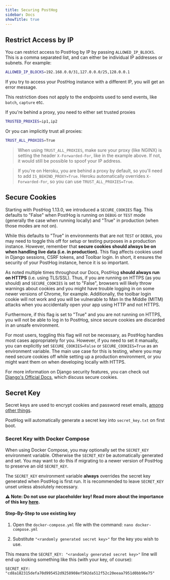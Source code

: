 ```yaml
---
title: Securing PostHog
sidebar: Docs
showTitle: true
---
```


## Restrict Access by IP

You can restrict access to PostHog by IP by passing `ALLOWED_IP_BLOCKS`. This is a comma separated list, and can either be individual IP addresses or subnets. For example:

```bash
ALLOWED_IP_BLOCKS=192.168.0.0/31,127.0.0.0/25,128.0.0.1
```

If you try to access your PostHog instance with a different IP, you will get an error message.

This restriction does not apply to the endpoints used to send events, like `batch`, `capture` etc.

If you're behind a proxy, you need to either set trusted proxies
```bash
TRUSTED_PROXIES=ip1,ip2
```

Or you can implicitly trust all proxies:

```bash
TRUST_ALL_PROXIES=True
```

> When using `TRUST_ALL_PROXIES`, make sure your proxy (like NGINX) is setting the header `X-Forwarded-For`, like in the example above. If not, it would still be possible to spoof your IP address.

> If you're on Heroku, you are behind a proxy by default, so you'll need to add `IS_BEHIND_PROXY=True`. Heroku automatically overrides `X-Forwarded-For`, so you can use `TRUST_ALL_PROXIES=True`.

## Secure Cookies

Starting with PostHog 1.13.0, we introduced a `SECURE_COOKIES` flag. This defaults to "False" when PostHog is running on `DEBUG` or `TEST` mode (generally the case when running locally) and "True" in production (when those modes are not on).

While this defaults to "True" in environments that are not `TEST` or `DEBUG`, you may need to toggle this off for setup or testing purposes in a production instance. However, remember that **secure cookies should always be on when handling live data (i.e. in production).** This flag affects cookies used in Django sessions, CSRF tokens, and Toolbar login. In short, it ensures the security of your PostHog instance, hence it is so important.

As noted multiple times throughout our Docs, PostHog **should always run on HTTPS** (i.e. using TLS/SSL). Thus, if you are running on HTTPS (as you should) and `SECURE_COOKIES` is set to "False", browsers will likely throw warnings about cookies and you might have trouble logging in on some newer versions of Chrome, for example. Additionally, the toolbar login cookie will not work and you will be vulnerable to Man In the Middle (MITM) attacks when you accidentally open your app using HTTP and not HTTPS.

Furthermore, if this flag is set to "True" and you are not running on HTTPS, you will not be able to log in to PostHog, since secure cookies are discarded in an unsafe environment.

For most users, toggling this flag will not be necessary, as PostHog handles most cases appropriately for you. However, if you need to set it manually, you can explicitly set `SECURE_COOKIES=False` or `SECURE_COOKIES=True` as an environment variable. The main use case for this is testing, where you may need secure cookies off while setting up a production environment, or you might want them on when developing locally with HTTPS. 

For more information on Django security features, you can check out [Django's Official Docs](https://docs.djangoproject.com/en/3.1/topics/security/), which discuss secure cookies. 

## Secret Key

Secret keys are used to encrypt cookies and password reset emails, [among other things](https://docs.djangoproject.com/en/3.0/ref/settings/#secret-key).

PostHog will automatically generate a secret key into `secret_key.txt` on first boot.

### Secret Key with Docker Compose

When using Docker Compose, you may optionally set the `SECRET_KEY` environment variable. Otherwise the `SECRET_KEY` be automatically generated and set. You may want to do this if migrating to a newer version of PostHog to preserve an old `SECRET_KEY`.

The `SECRET_KEY` environment variable **always** overrides the secret key generated when PostHog is first run. It is recommended to leave `SECRET_KEY` unset unless absolutely necessary.

**⚠️ Note: Do not use our placeholder key! Read more about the importance of this key [here](/docs/deployment/securing-posthog).**

#### Step-By-Step to use existing key

1. Open the `docker-compose.yml` file with the command: `nano docker-compose.yml`

1. Substitute `"<randomly generated secret key>"` for the key you wish to use.

This means the `SECRET_KEY: "<randomly generated secret key>"` line will end up looking something like this (with your key, of course):
```
SECRET_KEY: "cd8a182315defa70d995452d9258908ef502da512f52c20eeaa7951d0bb96e75"
```

